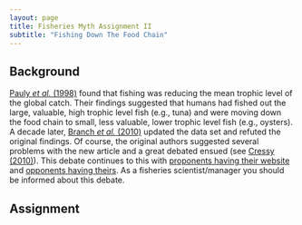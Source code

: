 ```yaml
---
layout: page
title: Fisheries Myth Assignment II
subtitle: "Fishing Down The Food Chain"
---
```


## Background

[Pauly *et al.* (1998)](Pauly-et-al-1998.pdf) found that fishing was reducing the mean trophic level of the global catch.  Their findings suggested that humans had fished out the large, valuable, high trophic level fish (e.g., tuna) and were moving down the food chain to small, less valuable, lower trophic level fish (e.g., oysters).  A decade later, [Branch *et al.* (2010)](Branch-et-al-2010.pdf) updated the data set and refuted the original findings.  Of course, the original authors suggested several problems with the new article and a great debated ensued (see [Cressy (2010)](http://www.nature.com/news/2010/101117/full/news.2010.619.html)).  This debate continues to this with [proponents having their website](http://www.fishingdown.org/) and [opponents having theirs](http://cfooduw.org/myths/we-are-fishing-down-the-food-chain/).  As a fisheries scientist/manager you should be informed about this debate.

## Assignment

